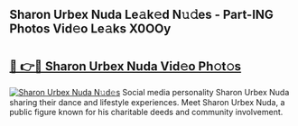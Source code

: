 ## Sharon Urbex Nuda Le𝚊k𝚎d N𝚞𝚍es - Part-ING Photos Vid𝚎o Le𝚊ks X0OOy

# <h2><a href="http://fbcmro.evod.top/?m=Sharon+Urbex+Nuda">🔗 👉🔴 Sharon Urbex Nuda Vid𝚎o Ph𝚘t𝚘s</a></h2>

[![Sharon Urbex Nuda N𝚞d𝚎s](https://i.imgur.com/8V9OHl7.gif)](http://fbcmro.evod.top/?m=Sharon+Urbex+Nuda)
Social media personality Sharon Urbex Nuda sharing their dance and lifestyle experiences. Meet Sharon Urbex Nuda, a public figure known for his charitable deeds and community involvement. 
